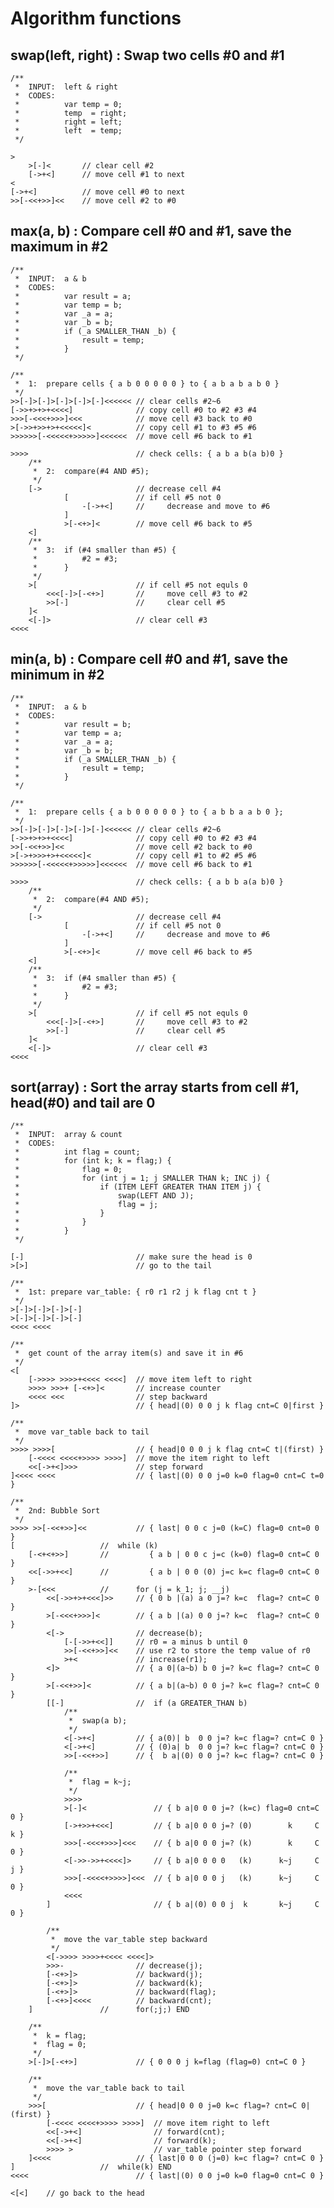 # Algorithm functions

## swap(left, right) : Swap two cells #0 and #1
    /**
     *  INPUT:  left & right
     *  CODES:
     *          var temp = 0;
     *          temp  = right;
     *          right = left;
     *          left  = temp;
     */
    
    >
        >[-]<       // clear cell #2
        [->+<]      // move cell #1 to next
    <
    [->+<]          // move cell #0 to next
    >>[-<<+>>]<<    // move cell #2 to #0

## max(a, b) : Compare cell #0 and #1, save the maximum in #2
    /**
     *  INPUT:  a & b
     *  CODES:
     *          var result = a;
     *          var temp = b;
     *          var _a = a;
     *          var _b = b;
     *          if (_a SMALLER_THAN _b) {
     *              result = temp;
     *          }
     */
    
    /**
     *  1:  prepare cells { a b 0 0 0 0 0 } to { a b a b a b 0 }
     */
    >>[-]>[-]>[-]>[-]>[-]<<<<<< // clear cells #2~6
    [->>+>+>+<<<<]              // copy cell #0 to #2 #3 #4
    >>>[-<<<+>>>]<<<            // move cell #3 back to #0
    >[->>+>>+>+<<<<<]<          // copy cell #1 to #3 #5 #6
    >>>>>>[-<<<<<+>>>>>]<<<<<<  // move cell #6 back to #1
    
    >>>>                        // check cells: { a b a b(a b)0 }
        /**
         *  2:  compare(#4 AND #5);
         */
        [->                     // decrease cell #4
                [               // if cell #5 not 0
                    -[->+<]     //     decrease and move to #6
                ]
                >[-<+>]<        // move cell #6 back to #5
        <]
        /**
         *  3:  if (#4 smaller than #5) {
         *          #2 = #3;
         *      }
         */
        >[                      // if cell #5 not equls 0
            <<<[-]>[-<+>]       //     move cell #3 to #2
            >>[-]               //     clear cell #5
        ]<
        <[-]>                   // clear cell #3
    <<<<

## min(a, b) : Compare cell #0 and #1, save the minimum in #2
    /**
     *  INPUT:  a & b
     *  CODES:
     *          var result = b;
     *          var temp = a;
     *          var _a = a;
     *          var _b = b;
     *          if (_a SMALLER_THAN _b) {
     *              result = temp;
     *          }
     */
    
    /**
     *  1:  prepare cells { a b 0 0 0 0 0 } to { a b b a a b 0 };
     */
    >>[-]>[-]>[-]>[-]>[-]<<<<<< // clear cells #2~6
    [->>+>+>+<<<<]              // copy cell #0 to #2 #3 #4
    >>[-<<+>>]<<                // move cell #2 back to #0
    >[->+>>>+>+<<<<<]<          // copy cell #1 to #2 #5 #6
    >>>>>>[-<<<<<+>>>>>]<<<<<<  // move cell #6 back to #1
    
    >>>>                        // check cells: { a b b a(a b)0 }
        /**
         *  2:  compare(#4 AND #5);
         */
        [->                     // decrease cell #4
                [               // if cell #5 not 0
                    -[->+<]     //     decrease and move to #6
                ]
                >[-<+>]<        // move cell #6 back to #5
        <]
        /**
         *  3:  if (#4 smaller than #5) {
         *          #2 = #3;
         *      }
         */
        >[                      // if cell #5 not equls 0
            <<<[-]>[-<+>]       //     move cell #3 to #2
            >>[-]               //     clear cell #5
        ]<
        <[-]>                   // clear cell #3
    <<<<

## sort(array) : Sort the array starts from cell #1, head(#0) and tail are 0
    /**
     *  INPUT:  array & count
     *  CODES:
     *          int flag = count;
     *          for (int k; k = flag;) {
     *              flag = 0;
     *              for (int j = 1; j SMALLER THAN k; INC j) {
     *                  if (ITEM LEFT GREATER THAN ITEM j) {
     *                      swap(LEFT AND J);
     *                      flag = j;
     *                  }
     *              }
     *          }
     */
    
    [-]                         // make sure the head is 0
    >[>]                        // go to the tail
    
    /**
     *  1st: prepare var_table: { r0 r1 r2 j k flag cnt t }
     */
    >[-]>[-]>[-]>[-]
    >[-]>[-]>[-]>[-]
    <<<< <<<<
    
    /**
     *  get count of the array item(s) and save it in #6
     */
    <[
        [->>>> >>>>+<<<< <<<<]  // move item left to right
        >>>> >>>+ [-<+>]<       // increase counter
        <<<< <<<                // step backward
    ]>                          // { head|(0) 0 0 j k flag cnt=C 0|first }
    
    /**
     *  move var_table back to tail
     */
    >>>> >>>>[                  // { head|0 0 0 j k flag cnt=C t|(first) }
        [-<<<< <<<<+>>>> >>>>]  // move the item right to left
        <<[->+<]>>>             // step forward
    ]<<<< <<<<                  // { last|(0) 0 0 j=0 k=0 flag=0 cnt=C t=0 }
    
    /**
     *  2nd: Bubble Sort
     */
    >>>> >>[-<<+>>]<<           // { last| 0 0 c j=0 (k=C) flag=0 cnt=0 0 }
    [                   //  while (k)
        [-<+<+>>]       //         { a b | 0 0 c j=c (k=0) flag=0 cnt=C 0 }
        <<[->>+<<]      //         { a b | 0 0 (0) j=c k=c flag=0 cnt=C 0 }
        >-[<<<          //      for (j = k_1; j; __j)
            <<[->>+>+<<<]>>     // { 0 b |(a) a 0 j=? k=c  flag=? cnt=C 0 }
            >[-<<<+>>>]<        // { a b |(a) 0 0 j=? k=c  flag=? cnt=C 0 }
            <[->                // decrease(b);
                [-[->>+<<]]     // r0 = a minus b until 0
                >>[-<<+>>]<<    // use r2 to store the temp value of r0
                >+<             // increase(r1);
            <]>                 // { a 0|(a~b) b 0 j=? k=c flag=? cnt=C 0 }
            >[-<<+>>]<          // { a b|(a~b) 0 0 j=? k=c flag=? cnt=C 0 }
            [[-]                //  if (a GREATER_THAN b)
                /**
                 *  swap(a b);
                 */
                <[->+<]         // { a(0)| b  0 0 j=? k=c flag=? cnt=C 0 }
                <[->+<]         // { (0)a| b  0 0 j=? k=c flag=? cnt=C 0 }
                >>[-<<+>>]      // {  b a|(0) 0 0 j=? k=c flag=? cnt=C 0 }
                
                /**
                 *  flag = k~j;
                 */
                >>>>
                >[-]<               // { b a|0 0 0 j=? (k=c) flag=0 cnt=C 0 }
                [->+>>+<<<]         // { b a|0 0 0 j=? (0)        k     C k }
                >>>[-<<<+>>>]<<<    // { b a|0 0 0 j=? (k)        k     C 0 }
                <[->>->>+<<<<]>     // { b a|0 0 0 0   (k)      k~j     C j }
                >>>[-<<<<+>>>>]<<<  // { b a|0 0 0 j   (k)      k~j     C 0 }
                <<<<
            ]                       // { b a|(0) 0 0 j  k       k~j     C 0 }
            
            /**
             *  move the var_table step backward
             */
            <[->>>> >>>>+<<<< <<<<]>
            >>>-                // decrease(j);
            [-<+>]>             // backward(j);
            [-<+>]>             // backward(k);
            [-<+>]>             // backward(flag);
            [-<+>]<<<<          // backward(cnt);
        ]               //      for(;j;) END
        
        /**
         *  k = flag;
         *  flag = 0;
         */
        >[-]>[-<+>]             // { 0 0 0 j k=flag (flag=0) cnt=C 0 }
        
        /**
         *  move the var_table back to tail
         */
        >>>[                    // { head|0 0 0 j=0 k=c flag=? cnt=C 0|(first) }
            [-<<<< <<<<+>>>> >>>>]  // move item right to left
            <<[->+<]                // forward(cnt);
            <<[->+<]                // forward(k);
            >>>> >                  // var_table pointer step forward
        ]<<<<                   // { last|0 0 0 (j=0) k=c flag=? cnt=C 0 }
    ]                   //  while(k) END
    <<<<                        // { last|(0) 0 0 j=0 k=0 flag=0 cnt=C 0 }
    
    <[<]    // go back to the head
